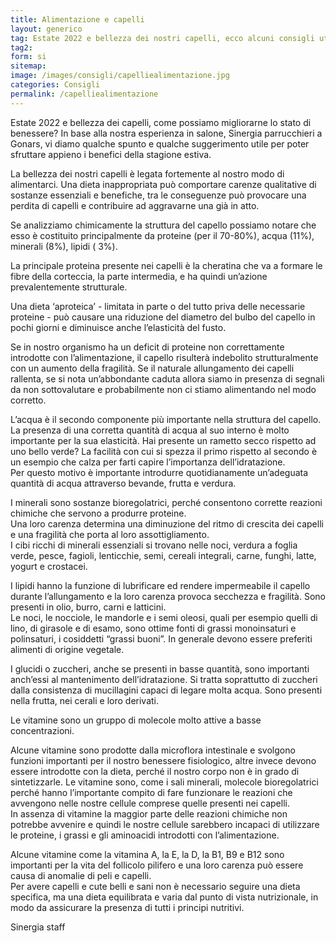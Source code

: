 ```yaml
---
title: Alimentazione e capelli
layout: generico
tag: Estate 2022 e bellezza dei nostri capelli, ecco alcuni consigli utili di Sinergia parrucchieri a Gonars, le prime consulenti cutanee per la bellezza del tuo capello.
tag2:
form: si
sitemap:
image: /images/consigli/capelliealimentazione.jpg
categories: Consigli
permalink: /capelliealimentazione
---
```


Estate 2022 e bellezza dei capelli, come possiamo migliorarne lo stato di benessere? In base alla nostra esperienza in salone, Sinergia parrucchieri a Gonars, vi diamo qualche spunto e qualche suggerimento utile per poter sfruttare appieno i benefici della stagione estiva.

La bellezza dei nostri capelli è legata fortemente al nostro modo di alimentarci.
Una dieta inappropriata può comportare carenze qualitative di sostanze essenziali e benefiche, tra le conseguenze può provocare una perdita di capelli e contribuire ad aggravarne una già in atto.

Se analizziamo chimicamente la struttura del capello possiamo notare che esso è costituito principalmente da proteine (per il 70-80%), acqua (11%), minerali (8%), lipidi ( 3%).

La principale proteina presente nei capelli è la cheratina che va a formare le fibre della corteccia, la parte intermedia, e ha quindi un’azione prevalentemente strutturale.

Una dieta ‘aproteica’ - limitata in parte o del tutto priva delle necessarie proteine - può causare una riduzione del diametro del bulbo del capello in pochi giorni e diminuisce anche l’elasticità del fusto.

Se in nostro organismo ha un deficit di proteine non correttamente introdotte con l’alimentazione, il capello risulterà indebolito strutturalmente con un aumento della fragilità. Se il naturale allungamento dei capelli rallenta, se si nota un’abbondante caduta allora siamo in presenza di segnali da non sottovalutare e probabilmente non ci stiamo alimentando nel modo corretto.

L’acqua è il secondo componente più importante nella struttura del capello.
<br>La presenza di una corretta quantità di acqua al suo interno è molto importante per la sua elasticità. Hai presente un rametto secco rispetto ad uno bello verde? La facilità con cui si spezza il primo rispetto al secondo è un esempio che calza per farti capire l’importanza dell’idratazione.
<br>Per questo motivo è importante introdurre quotidianamente un’adeguata quantità di acqua attraverso bevande, frutta e verdura.

I minerali sono sostanze bioregolatrici, perché consentono corrette reazioni chimiche che servono a produrre proteine.
<br>Una loro carenza determina una diminuzione del ritmo di crescita dei capelli e una fragilità che porta al loro assottigliamento.
<br>I cibi ricchi di minerali essenziali si trovano nelle noci, verdura a foglia verde, pesce, fagioli, lenticchie, semi, cereali integrali, carne, funghi, latte, yogurt e crostacei.

I lipidi hanno la funzione di lubrificare ed rendere impermeabile il capello durante l’allungamento e la loro carenza provoca secchezza e fragilità. Sono presenti in olio, burro, carni e latticini.
<br>Le noci, le nocciole, le mandorle e i semi oleosi, quali per esempio quelli di lino, di girasole e di esamo, sono ottime fonti di grassi monoinsaturi e polinsaturi, i cosiddetti “grassi buoni”. In generale devono essere preferiti alimenti di origine vegetale.

I glucidi o zuccheri, anche se presenti in basse quantità, sono importanti anch’essi al mantenimento dell’idratazione. Si tratta soprattutto di zuccheri dalla consistenza di mucillagini capaci di legare molta acqua. Sono presenti nella frutta, nei cerali e loro derivati.

Le vitamine sono un gruppo di molecole molto attive a basse concentrazioni.

Alcune vitamine sono prodotte dalla microflora intestinale e svolgono funzioni importanti per il nostro benessere fisiologico, altre invece devono essere introdotte con la dieta, perché il nostro corpo non è in grado di sintetizzarle. Le vitamine sono, come i sali minerali, molecole bioregolatrici perché hanno l’importante compito di fare funzionare le reazioni che avvengono nelle nostre cellule comprese quelle presenti nei capelli.
<br>In assenza di vitamine la maggior parte delle reazioni chimiche non potrebbe avvenire e quindi le nostre cellule sarebbero incapaci di utilizzare le proteine, i grassi e gli aminoacidi introdotti con l’alimentazione.

Alcune vitamine come la vitamina A, la E, la D, la B1, B9 e B12 sono importanti per la vita del follicolo pilifero e una loro carenza può essere causa di anomalie di peli e capelli.
<br>Per avere capelli e cute belli e sani non è necessario seguire una dieta specifica, ma una dieta equilibrata e varia dal punto di vista nutrizionale, in modo da assicurare la presenza di tutti i principi nutritivi.

Sinergia staff
